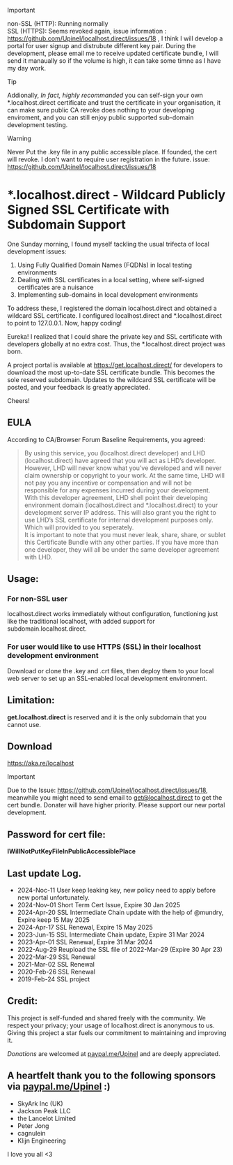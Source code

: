 > [!IMPORTANT]
> non-SSL (HTTP): Running normally  
> SSL (HTTPS): Seems revoked again, issue information : https://github.com/Upinel/localhost.direct/issues/18 , I think I will develop a portal for user signup and distrubute different key pair. During the development, please email me to receive updated certificate bundle, I will send it manaually so if the volume is high, it can take some timne as I have my day work.

> [!TIP]
> Addionally, *In fact, highly recommanded* you can self-sign your own *.localhost.direct certificate and trust the certificate in your organisation, it can make sure public CA revoke does nothing to your developing enviroment, and you can still enjoy public supported sub-domain development testing.

> [!WARNING]
> Never Put the .key file in any public accessible place. If founded, the cert will revoke. I don't want to require user registration in the future. issue: https://github.com/Upinel/localhost.direct/issues/18

# *.localhost.direct - Wildcard Publicly Signed SSL Certificate with Subdomain Support
One Sunday morning, I found myself tackling the usual trifecta of local development issues:

1. Using Fully Qualified Domain Names (FQDNs) in local testing environments
2. Dealing with SSL certificates in a local setting, where self-signed certificates are a nuisance
3. Implementing sub-domains in local development environments

To address these, I registered the domain localhost.direct and obtained a wildcard SSL certificate. I configured localhost.direct and *.localhost.direct to point to 127.0.0.1. Now, happy coding!

Eureka! I realized that I could share the private key and SSL certificate with developers globally at no extra cost. Thus, the *.localhost.direct project was born.

A project portal is available at https://get.localhost.direct/ for developers to download the most up-to-date SSL certificate bundle. This becomes the sole reserved subdomain. Updates to the wildcard SSL certificate will be posted, and your feedback is greatly appreciated.

Cheers!

## EULA
According to CA/Browser Forum Baseline Requirements, you agreed:   
> By using this service, you (localhost.direct developer) and LHD (localhost.direct) have agreed that you will act as LHD’s developer. However, LHD will never know what you’ve developed and will never claim ownership or copyright to your work. At the same time, LHD will not pay you any incentive or compensation and will not be responsible for any expenses incurred during your development.  
> With this developer agreement, LHD shell point their developing environment domain (localhost.direct and *.localhost.direct) to your development server IP address. This will also grant you the right to use LHD’s SSL certificate for internal development purposes only. Which will provided to you seperately.  
> It is important to note that you must never leak, share, share, or sublet this Certificate Bundle with any other parties. If you have more than one developer, they will all be under the same developer agreement with LHD.

## Usage:  
### For non-SSL user

localhost.direct works immediately without configuration, functioning just like the traditional localhost, with added support for subdomain.localhost.direct.


###  For user would like to use HTTPS (SSL) in their localhost development environment

Download or clone the .key and .crt files, then deploy them to your local web server to set up an SSL-enabled local development environment.

## Limitation:
**get.localhost.direct** is reserved and it is the only subdomain that you cannot use.

## Download
https://aka.re/localhost
> [!IMPORTANT]
> Due to the Issue: https://github.com/Upinel/localhost.direct/issues/18, meanwhile you might need to send email to get@localhost.direct to get the cert bundle. Donater will have higher priority. Please support our new portal development.

## Password for cert file:  
**IWillNotPutKeyFileInPublicAccessiblePlace**

## Last update Log. 
- 2024-Noc-11 User keep leaking key, new policy need to apply before new portal unfortunately.
- 2024-Nov-01 Short Term Cert Issue, Expire 30 Jan 2025
- 2024-Apr-20 SSL Intermediate Chain update with the help of @mundry, Expire keep 15 May 2025
- 2024-Apr-17 SSL Renewal, Expire 15 May 2025
- 2023-Jun-15 SSL Intermediate Chain update, Expire 31 Mar 2024
- 2023-Apr-01 SSL Renewal, Expire 31 Mar 2024
- 2022-Aug-29 Reupload the SSL file of 2022-Mar-29 (Expire 30 Apr 23)
- 2022-Mar-29 SSL Renewal  
- 2021-Mar-02 SSL Renewal  
- 2020-Feb-26 SSL Renewal  
- 2019-Feb-24 SSL project 

## Credit: 
This project is self-funded and shared freely with the community. We respect your privacy; your usage of localhost.direct is anonymous to us.  
Giving this project a star fuels our commitment to maintaining and improving it.

*Donations* are welcomed at [paypal.me/Upinel](https://paypal.me/Upinel) and are deeply appreciated. 

## A heartfelt thank you to the following sponsors via [paypal.me/Upinel](https://paypal.me/Upinel) :)
- SkyArk Inc (UK)
- Jackson Peak LLC
- the Lancelot Limited
- Peter Jong  
- cagnulein
- Klijn Engineering

I love you all <3
